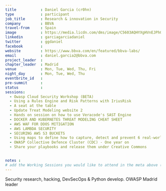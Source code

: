 ```yaml
---
title           : Daniel Garcia (cr0hn)
type            : participant
job_title       : Research & innovation in Security
company         : BBVA
travel-from     : Spain
image           : https://media.licdn.com/dms/image/C5603AQHYXgHVnEJPhQ/profile-displayphoto-shrink_200_200/0?e=1533168000&v=beta&t=a1KHaUNHjAGQfzEOT4UyBpBDE5PZkEk7S_i_hTi4iko
linkedin        : garciagarciadaniel
twitter         : ggdaniel
facebook        :
website         : https://www.bbva.com/en/featured/bbva-labs/
email           : daniel.garcia2@bbva.com
project_leader  :
chapter_leader  : Madrid
venue           : Mon, Tue, Wed, Thu, Fri
night_day       : Mon, Tue, Wed, Thu
eventbrite_id   :
pre-summit      :
status          :
sessions:
  - Owasp Cloud Security Workshop (BETA)
  - Using a Rules Engine and Risk Patterns with IriusRisk
  - A seat at the table
  - Update Treat Modeling website 2
  - Hands on session on how to use Veracode's SAST Engine	
  - DOCKER AND KUBERNETES THREAT MODELING CHEAT SHEET
  - AWS WAF FOR DDOS MITIGATION
  - AWS LAMBDA SECURITY
  - SECURING AWS S3 BUCKETS
  - Using maps to define how to capture, detect and prevent 6 real-world security incidents
  - OWASP Collective Defence Cluster (CDC) - One year on
  - Share your playbooks and release them under Creative Commons

 
notes :
# add the Working Sessions you would like to attend in the meta above (use the session's title) e.g. sessions (one per line): -Security Playbooks Diagrams -Hackathon Daily Sessions
---
```


Security research, hacking, DevSecOps & Python develop. OWASP Madrid leader

